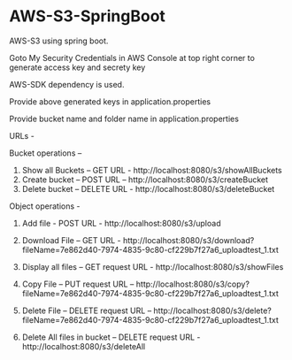 # AWS-S3-SpringBoot

AWS-S3 using spring boot.

Goto My Security Credentials in AWS Console at top right corner to generate access key and secrety key

AWS-SDK dependency is used.

Provide above generated keys in application.properties

Provide bucket name and folder name in application.properties

URLs - 

Bucket operations – 
1.	Show all Buckets –
GET URL - http://localhost:8080/s3/showAllBuckets
2.	Create bucket – 
POST URL – http://localhost:8080/s3/createBucket
3.	Delete bucket – 
DELETE URL - http://localhost:8080/s3/deleteBucket

Object operations - 
1. Add file - 
POST URL - http://localhost:8080/s3/upload

2. Download File – 
GET  URL - http://localhost:8080/s3/download?fileName=7e862d40-7974-4835-9c80-cf229b7f27a6_uploadtest_1.txt

3. Display all files – 
GET request URL - http://localhost:8080/s3/showFiles

4. Copy File – 
PUT request URL – http://localhost:8080/s3/copy?fileName=7e862d40-7974-4835-9c80-cf229b7f27a6_uploadtest_1.txt

5. Delete File – 
DELETE request URL – http://localhost:8080/s3/delete?fileName=7e862d40-7974-4835-9c80-cf229b7f27a6_uploadtest_1.txt

6. Delete All files in bucket –
DELETE request URL - http://localhost:8080/s3/deleteAll
